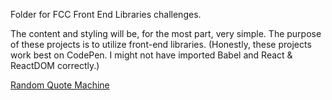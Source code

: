 Folder for FCC Front End Libraries challenges.

The content and styling will be, for the most part, very simple. The purpose of these projects is to utilize front-end libraries.
(Honestly, these projects work best on CodePen. I might not have imported Babel and React & ReactDOM correctly.)

<a href="https://saltyhobo.github.io/freecodecamp/front-end-lib/random-quote-machine.html">Random Quote Machine</a>
